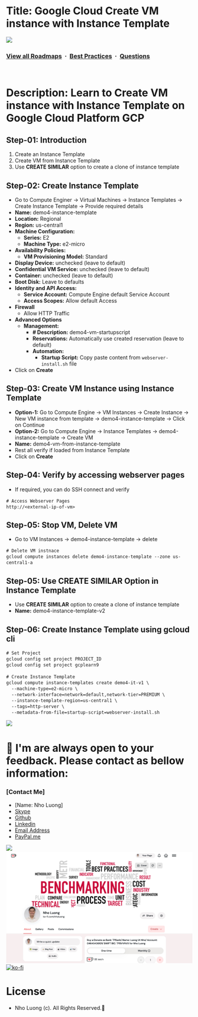 # Title: Google Cloud Create VM instance with Instance Template

![](https://i.imgur.com/waxVImv.png)
### [View all Roadmaps](https://github.com/nholuongut/all-roadmaps) &nbsp;&middot;&nbsp; [Best Practices](https://github.com/nholuongut/all-roadmaps/blob/main/public/best-practices/) &nbsp;&middot;&nbsp; [Questions](https://www.linkedin.com/in/nholuong/)
<br/>

# Description: Learn to Create VM instance with Instance Template on Google Cloud Platform GCP
## Step-01: Introduction
1. Create an Instance Template
2. Create VM from Instance Template
3. Use **CREATE SIMILAR** option to create a clone of instance template
## Step-02: Create Instance Template
- Go to Compute Enginer -> Virtual Machines -> Instance Templates -> Create Instance Template -> Provide required details
- **Name:** demo4-instance-template
- **Location:** Regional
- **Region:** us-central1
- **Machine Configuration:** 
  - **Series:** E2
  - **Machine Type:** e2-micro
- **Availability Policies:**
  - **VM Provisioning Model:** Standard    
- **Display Device:** unchecked (leave to default)
- **Confidential VM Service:** unchecked (leave to default)
- **Container:** unchecked (leave to default)
- **Boot Disk:** Leave to defaults
- **Identity and API Access:**
  - **Service Account:** Compute Engine default Service Account
  - **Access Scopes:** Allow default Access
- **Firewall**
  - Allow HTTP Traffic
- **Advanced Options**
  - **Management:**
    - **# Description:** demo4-vm-startupscript
    - **Reservations:** Automatically use created reservation (leave to default)
    - **Automation:**
      - **Startup Script:** Copy paste content from `webserver-install.sh` file
- Click on **Create**

## Step-03: Create VM Instance using Instance Template
- **Option-1:** Go to Compute Engine -> VM Instances -> Create Instance -> New VM instance from template -> demo4-instance-template -> Click on Continue 
- **Option-2:** Go to Compute Engine -> Instance Templates -> demo4-instance-template -> Create VM
- **Name:** demo4-vm-from-instance-template
- Rest all verify if loaded from Instance Template
- Click on **Create**


## Step-04: Verify by accessing webserver pages
- If required, you can do SSH connect and verify
```t
# Access Webserver Pages
http://<external-ip-of-vm>
```  
## Step-05: Stop VM, Delete VM 
- Go to VM Instances -> demo4-instance-template  -> delete
```t
# Delete VM instnace
gcloud compute instances delete demo4-instance-template --zone us-central1-a
```

## Step-05: Use CREATE SIMILAR Option in Instance Template
- Use **CREATE SIMILAR** option to create a clone of instance template
- **Name:** demo4-instance-template-v2

## Step-06: Create Instance Template using gcloud cli
```t
# Set Project
gcloud config set project PROJECT_ID
gcloud config set project gcplearn9

# Create Instance Template
gcloud compute instance-templates create demo4-it-v1 \
  --machine-type=e2-micro \
  --network-interface=network=default,network-tier=PREMIUM \
  --instance-template-region=us-central1 \
  --tags=http-server \
  --metadata-from-file=startup-script=webserver-install.sh 
```

![](https://i.i/Users/nholu/Documents/Donate.png/Users/nholu/Documents/Donate.pngmgur.com/waxVImv.png)
# 🚀 I'm are always open to your feedback.  Please contact as bellow information:
### [Contact Me]
* [Name: Nho Luong]
* [Skype](luongutnho_skype)
* [Github](https://github.com/nholuongut/)
* [Linkedin](https://www.linkedin.com/in/nholuong/)
* [Email Address](luongutnho@hotmail.com)
* [PayPal.me](https://www.paypal.com/paypalme/nholuongut)

![](https://i.imgur.com/waxVImv.png)
![](Donate.png)
[![ko-fi](https://ko-fi.com/img/githubbutton_sm.svg)](https://ko-fi.com/nholuong)

# License
* Nho Luong (c). All Rights Reserved.🌟